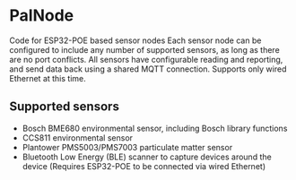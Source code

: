 # PalNode
Code for ESP32-POE based sensor nodes
Each sensor node can be configured to include any number of supported sensors, as long as there are no port conflicts. All sensors have configurable reading and reporting, and send data back using a shared MQTT connection. Supports only wired Ethernet at this time.

## Supported sensors
* Bosch BME680 environmental sensor, including Bosch library functions
* CCS811 environmental sensor
* Plantower PMS5003/PMS7003 particulate matter sensor
* Bluetooth Low Energy (BLE) scanner to capture devices around the device (Requires ESP32-POE to be connected via wired Ethernet)
